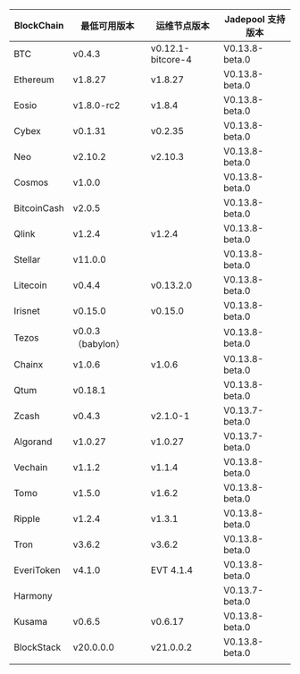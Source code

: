 | BlockChain  | 最低可用版本| 运维节点版本 | Jadepool 支持版本 |
| ----------- | ---------- | ---------- | ---------- |
| BTC         | v0.4.3    |    v0.12.1-bitcore-4  | V0.13.8-beta.0 |
| Ethereum    | v1.8.27     |     	v1.8.27 | V0.13.8-beta.0 |
| Eosio       | v1.8.0-rc2 | v1.8.4 | V0.13.8-beta.0 |
| Cybex       | v0.1.31    |   	v0.2.35  | V0.13.8-beta.0 |
| Neo         | v2.10.2    |    	v2.10.3 | V0.13.8-beta.0    |
| Cosmos      | v1.0.0     |      | V0.13.8-beta.0 |
| BitcoinCash | v2.0.5     |      | V0.13.8-beta.0 |
| Qlink       | v1.2.4     |  	v1.2.4    | V0.13.8-beta.0 |
| Stellar     | v11.0.0    |     | V0.13.8-beta.0 |
| Litecoin    | v0.4.4     |   v0.13.2.0   | V0.13.8-beta.0 |
| Irisnet     | v0.15.0    |  v0.15.0	   | V0.13.8-beta.0 |
| Tezos       | v0.0.3 （babylon）   |      | V0.13.8-beta.0 |
| Chainx      | v1.0.6     |  v1.0.6    | V0.13.8-beta.0 |
| Qtum        | v0.18.1    |     | V0.13.8-beta.0 |
| Zcash       | v0.4.3     |   	v2.1.0-1   | V0.13.7-beta.0 |
| Algorand    | v1.0.27    |  v1.0.27    | V0.13.7-beta.0 |
| Vechain     | v1.1.2     |  v1.1.4    | V0.13.8-beta.0 |
| Tomo        | v1.5.0     |   v1.6.2   | V0.13.8-beta.0 |
| Ripple      | v1.2.4     |  	v1.3.1    | V0.13.8-beta.0 |
| Tron        | v3.6.2 |     	v3.6.2       | V0.13.8-beta.0 |
| EveriToken  | v4.1.0 |     EVT 4.1.4       | V0.13.8-beta.0 |
| Harmony     |            |            | V0.13.7-beta.0 |
| Kusama      | v0.6.5     |  v0.6.17    | V0.13.8-beta.0 |
| BlockStack  | v20.0.0.0 |     	v21.0.0.2       | V0.13.8-beta.0 |
|             |            |            |            |


